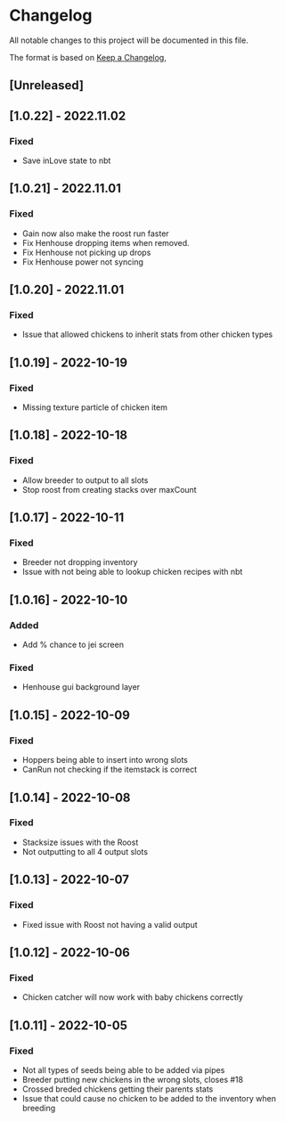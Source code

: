 # Changelog
All notable changes to this project will be documented in this file.

The format is based on [Keep a Changelog](https://keepachangelog.com/en/1.0.0/),

## [Unreleased]

## [1.0.22] - 2022.11.02
### Fixed
- Save inLove state to nbt

## [1.0.21] - 2022.11.01
### Fixed
- Gain now also make the roost run faster
- Fix Henhouse dropping items when removed.
- Fix Henhouse not picking up drops
- Fix Henhouse power not syncing

## [1.0.20] - 2022.11.01
### Fixed
- Issue that allowed chickens to inherit stats from other chicken types

## [1.0.19] - 2022-10-19
### Fixed
- Missing texture particle of chicken item

## [1.0.18] - 2022-10-18
### Fixed
- Allow breeder to output to all slots
- Stop roost from creating stacks over maxCount

## [1.0.17] - 2022-10-11
### Fixed
- Breeder not dropping inventory
- Issue with not being able to lookup chicken recipes with nbt


## [1.0.16] - 2022-10-10
### Added
- Add % chance to jei screen

### Fixed
- Henhouse gui background layer


## [1.0.15] - 2022-10-09
### Fixed
- Hoppers being able to insert into wrong slots
- CanRun not checking if the itemstack is correct

## [1.0.14] - 2022-10-08
### Fixed
- Stacksize issues with the Roost
- Not outputting to all 4 output slots

## [1.0.13] - 2022-10-07
### Fixed
- Fixed issue with Roost not having a valid output

## [1.0.12] - 2022-10-06
### Fixed
- Chicken catcher will now work with baby chickens correctly

## [1.0.11] - 2022-10-05
### Fixed
- Not all types of seeds being able to be added via pipes
- Breeder putting new chickens in the wrong slots, closes #18
- Crossed breded chickens getting their parents stats
- Issue that could cause no chicken to be added to the inventory when breeding
